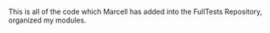 This is all of the code which Marcell has added into the FullTests Repository, organized my modules.
